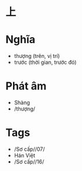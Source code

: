# 上

# Nghĩa
* thượng (trên, vị trí)
* trước (thời gian, trước đó)

# Phát âm
* Shàng
*  /thượng/

# Tags
* /Sơ cấp//07/
*  Hán Việt
*  /Sơ cấp//16/

<script>window.HANZI_FIELD='上';</script>
